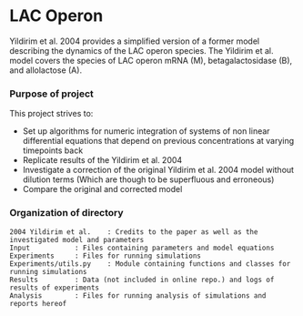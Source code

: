 # LAC Operon

Yildirim et al. 2004 provides a simplified version of a former model describing the dynamics of the LAC operon species.
The Yildirim et al. model covers the species of LAC operon mRNA (M), betagalactosidase (B), and allolactose (A). 


### Purpose of project

This project strives to:

-  Set up algorithms for numeric integration of systems of non linear differential equations that depend on previous concentrations at varying timepoints back
-  Replicate results of the Yildirim et al. 2004
-  Investigate a correction of the original Yildirim et al. 2004 model without dilution terms (Which are though to be superfluous and erroneous)
-  Compare the original and corrected model


### Organization of directory

	2004 Yildirim et al.	: Credits to the paper as well as the investigated model and parameters
	Input			: Files containing parameters and model equations
	Experiments		: Files for running simulations
	Experiments/utils.py 	: Module containing functions and classes for running simulations
	Results			: Data (not included in online repo.) and logs of results of experiments
	Analysis		: Files for running analysis of simulations and reports hereof
		
